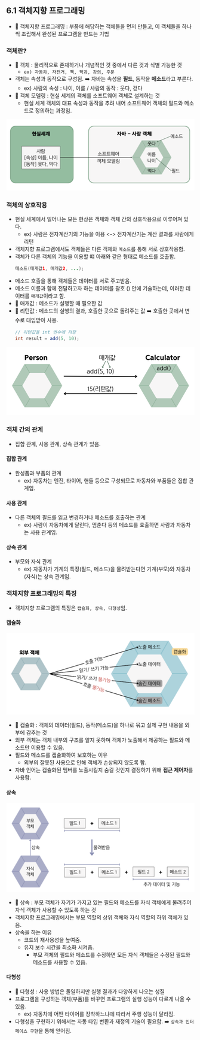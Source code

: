 ## 6.1 객체지향 프로그래밍
- 💠 객체지향 프로그래밍 : 부품에 해당하는 객체들을 먼저 만들고, 이 객체들을 하나씩 조립해서 완성된 프로그램을 만드는 기법

### 객체란?
- 💠 객체 : 물리적으로 존재하거나 개념적인 것 중에서 다른 것과 식별 가능한 것
  - `ex) 자동차, 자전거, 책, 학과, 강의, 주문`
- 객체는 속성과 동작으로 구성됨. ➡️ 자바는 속성을 **필드**, 동작을 **메소드**라고 부른다.
  - ex) 사람의 속성 : 나이, 이름 / 사람의 동작 : 웃다, 걷다
- 💠 객체 모델링 : 현실 세계의 객체를 소프트웨어 객체로 설계하는 것
  - 현실 세계 객체의 대표 속성과 동작을 추려 내어 소프트웨어 객체의 필드와 메소드로 정의하는 과정임.

![img.png](img/object.png)

### 객체의 상호작용
- 현실 세계에서 일어나는 모든 현상은 객체와 객체 간의 상호작용으로 이루어져 있다.
  - ex) 사람은 전자계산기의 기능을 이용 <-> 전자계산기는 계산 결과를 사람에게 리턴
- 객체지향 프로그램에서도 객체들은 다른 객체와 `메소드`를 통해 서로 상호작용함. 
- 객체가 다른 객체의 기능을 이용할 떄 아래와 같은 형태로 메소드를 호출함.
    ``` java
    메소드(매개값1, 매개값2, ...);
    ```
- 메소드 호출을 통해 객체들은 데이터를 서로 주고받음.
- 메소드 이름과 함께 전달하고자 하는 데이터를 괄호 () 안에 기술하는데, 이러한 데이터를 `매개값`이라고 함.
- 💠 매개값 : 메소드가 실행할 때 필요한 값
- 💠 리턴값 : 메소드의 실행의 결과, 호출한 곳으로 돌려주는 값 ➡️ 호출한 곳에서 변수로 대입받아 사용.
  ``` java
  // 리턴값을 int 변수에 저장
  int result = add(5, 10);
  ```
![img.png](img/매개값_리턴값.png)

### 객체 간의 관계
- 집합 관계, 사용 관계, 상속 관계가 있음.

#### 집합 관계
- 완성품과 부품의 관계
  - ex) 자동차는 엔진, 타이어, 핸들 등으로 구성되므로 자동차와 부품들은 집합 관계임.

#### 사용 관계
- 다른 객체의 필드를 읽고 변경하거나 메소드를 호출하는 관계
  - ex) 사람이 자동차에게 달린다, 멈춘다 등의 메소드를 호출하면 사람과 자동차는 사용 관계임.

#### 상속 관계
- 부모와 자식 관계
  - ex) 자동차가 기계의 특징(필드, 메소드)을 물려받는다면 기계(부모)와 자동차(자식)는 상속 관계임.

### 객체지향 프로그래밍의 특징
- 객체지향 프로그램의 특징은 `캡슐화, 상속, 다형성`임.

#### 캡슐화
![img.png](img/캡슐화.png)
- 💠 캡슐화 : 객체의 데이터(필드), 동작(메소드)을 하나로 묶고 실제 구현 내용을 외부에 감추는 것
- 외부 객체는 객체 내부의 구조를 알지 못하며 객체가 노출해서 제공하는 필드와 메소드만 이용할 수 있음.
- 필드와 메소드를 캡슐화하여 보호하는 이유
  - 외부의 잘못된 사용으로 인해 객체가 손상되지 않도록 함.
- 자바 언어는 캡슐화된 멤버를 노출시킬지 숨길 것인지 결정하기 위해 **접근 제어자**를 사용함.

#### 상속
![img.png](img/상속.png)
- 💠 상속 : 부모 객체가 자기가 가지고 있는 필드와 메소드를 자식 객체에게 물려주어 자식 객체가 사용할 수 있도록 하는 것
- 객체지향 프로그래밍에서는 부모 역할의 상위 객체와 자식 역할의 하위 객체가 있음.
- 상속을 하는 이유
  - 코드의 재사용성을 높여줌.
  - 유지 보수 시간을 최소화 시켜줌.
    - 부모 객체의 필드와 메소드를 수정하면 모든 자식 객체들은 수정된 필드와 메소드를 사용할 수 있음.

#### 다형성
- 💠 다형성 : 사용 방법은 돌일하지만 실행 결과가 다양하게 나오는 성질
- 프로그램을 구성하는 객체(부품)를 바꾸면 프로그램의 실행 성능이 다르게 나올 수 있음.
  - ex) 자동차에 어떤 타이어를 장착하느냐에 따라서 주행 성능이 달라짐.
- 다형성을 구현하기 위해서는 자동 타입 변환과 재정의 기술이 필요함. ➡️ `상속과 인터페이스 구현`을 통해 얻어짐.